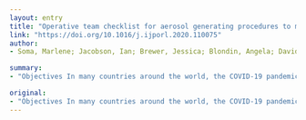 ```yaml
---
layout: entry
title: "Operative team checklist for aerosol generating procedures to minimise exposure of healthcare workers to SARS-CoV-2"
link: "https://doi.org/10.1016/j.ijporl.2020.110075"
author:
- Soma, Marlene; Jacobson, Ian; Brewer, Jessica; Blondin, Angela; Davidson, Gretel; Singham, Shamani

summary:
- "Objectives In many countries around the world, the COVID-19 pandemic has resulted in health services being diverted to manage patients with the condition. There are situations that still require the undertaking of aerosol generating procedures (AGP) with potentially high exposure of healthcare workers to SARS-CoV-2 transmission through droplet, contact and possibly airborne routes."

original:
- "Objectives In many countries around the world, the COVID-19 pandemic has resulted in health services being diverted to manage patients with the condition. There are situations however that still require the undertaking of aerosol generating procedures (AGP) with potentially high exposure of healthcare workers to SARS-CoV-2 transmission through droplet, contact and possibly airborne routes. The objective of this paper is to explore a structured way for the operative team to approach AGP to reduce aerosolisation of secretions, decrease open airway time and minimise staff exposure. Methods The authors (otolaryngologists, anaesthetists and nursing staff) created a unified operative team checklist based on collation of national and international specialty society statements, local state government recommendations, hospital policies and literature review. Simulation was undertaken and the checklist was refined after performing AGP on patients with unknown (presumed positive) COVID-19 status. Results An 8 step operative team checklist is provided describing details for the immediate pre-operative, intra-operative and post-operative journey of the patient to encourage healthcare workers to reflect upon and modify usual practice during AGP to mitigate exposure to SARS-CoV-2. The example of paediatric laryngo-bronchoscopy for diagnostic purposes or retrieval of an inhaled airway foreign body is used to illustrate the steps however the checklist structure is modifiable for other AGP and adaptable for local needs. Conclusions At a time of overwhelming and changing information and recommendations, an operative team checklist may provide some structure to healthcare workers undertaking AGP to reduce anxiety, maintain focus, prompt consideration of alternatives and potentially reduce risk."
---
```


